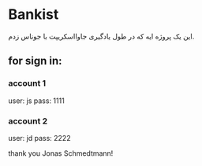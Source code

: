 # Bankist

این یک پروژه ایه که در طول یادگیری جاوااسکریپت با جوناس زدم.

## for sign in:
### account 1
user: js
pass: 1111

### account 2
user: jd
pass: 2222

thank you Jonas Schmedtmann!
